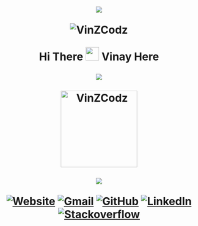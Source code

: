 <h1 align="center">
  <p align="center">
    <img src="https://capsule-render.vercel.app/api?type=waving&height=200&color=gradient&text=Welcome%20to%20Vinay'z%20GitHub!&reversal=true&textBg=false&animation=twinkling&fontSize=60"/>
  </p>
  <p align="center"> <img src="https://komarev.com/ghpvc/?username=VinZCodz&label=VinZCodz&color=orange&style=flat" alt="VinZCodz" /> </p>
  Hi There <img src="https://media.giphy.com/media/hvRJCLFzcasrR4ia7z/giphy.gif" width="35"> Vinay Here
  <p align="center">
   <a href="https://github.com/DenverCoder1/readme-typing-svg"><img src="https://readme-typing-svg.herokuapp.com?lines=Full-Stack+Developer;%20AI%20|%20ML%20Enthusiast;Pro-Active+Learner;Love+Writing+Code&center=true&width=500&height=50&font=georgia"></a>
  </p>

<p align="center">
  <img src="https://github-readme-streak-stats.herokuapp.com/?user=VinZCodz&theme=black-ice&layout=compact" height="200px" alt="VinZCodz" />
</p>

<p align="center">
  <img src="https://github-profile-summary-cards.vercel.app/api/cards/profile-details?username=VinZCodz&theme=github_dark"/>
</p>


<p align="center">
  <a href="https://vinayztake.wordpress.com/"><img src="https://img.icons8.com/bubbles/50/000000/web.png" alt="Website"/></a>
	<a href="mailto:vinay.swamyhm@gmail.com"><img src="https://img.icons8.com/bubbles/50/000000/gmail.png" alt="Gmail"/></a>
	<a href="https://github.com/VinZCodz?tab=repositories"><img src="https://img.icons8.com/bubbles/50/000000/github.png" alt="GitHub"/></a>
	<a href="https://www.linkedin.com/in/vinay-hm/"><img src="https://img.icons8.com/bubbles/50/000000/linkedin.png" alt="LinkedIn"/></a>
  <a href="https://stackoverflow.com/users/17446912/vinzcodz"><img src="https://img.icons8.com/bubbles/50/000000/stack.png" alt="Stackoverflow"/></a>
</p>
   
</h1>
